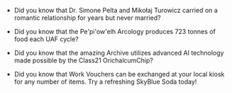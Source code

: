 - Did you know that Dr. Simone Pelta and Mikołaj Turowicz carried on a romantic relationship for years but never married?

- Did you know that the Pe'pi'ow'elh Arcology produces 723 tonnes of food each UAF cycle?

- Did you know that the amazing Archive utilizes advanced AI technology made possible by the Class21 OrichalcumChip?

- Did you know that Work Vouchers can be exchanged at your local kiosk for any number of items. Try a refreshing SkyBlue Soda today!
